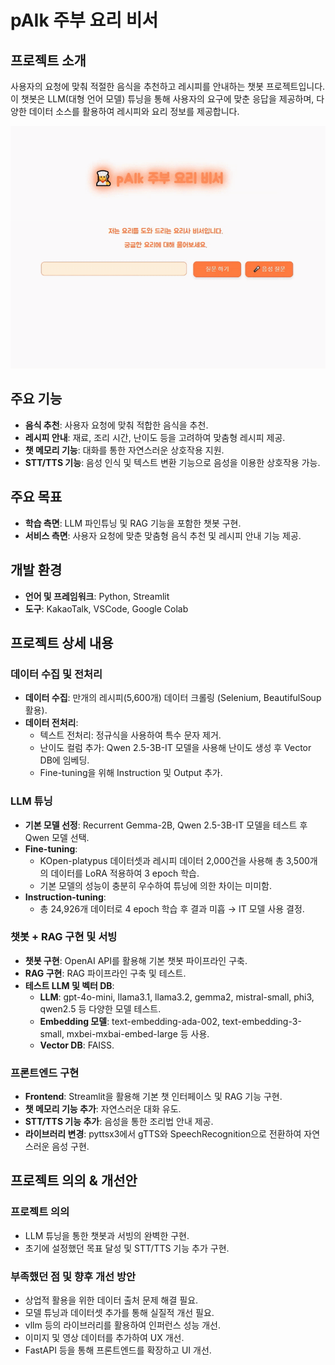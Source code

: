 # pAIk 주부 요리 비서

## 프로젝트 소개
사용자의 요청에 맞춰 적절한 음식을 추천하고 레시피를 안내하는 챗봇 프로젝트입니다. 이 챗봇은 LLM(대형 언어 모델) 튜닝을 통해 사용자의 요구에 맞춘 응답을 제공하며, 다양한 데이터 소스를 활용하여 레시피와 요리 정보를 제공합니다.

![recipe demo](img/recipe.gif)

<!-- <div style="display: flex; gap: 10px;">
   <img src="./images/recipe_2.JPG" width="350">
   <img src="./images/recipe_1.JPG" width="350">
   <img src="./images/recipe_3.JPG" width="300">
</div>  -->
  
## 주요 기능
- **음식 추천**: 사용자 요청에 맞춰 적합한 음식을 추천.
- **레시피 안내**: 재료, 조리 시간, 난이도 등을 고려하여 맞춤형 레시피 제공.
- **챗 메모리 기능**: 대화를 통한 자연스러운 상호작용 지원.
- **STT/TTS 기능**: 음성 인식 및 텍스트 변환 기능으로 음성을 이용한 상호작용 가능.
  
## 주요 목표
- **학습 측면**: LLM 파인튜닝 및 RAG 기능을 포함한 챗봇 구현.
- **서비스 측면**: 사용자 요청에 맞춘 맞춤형 음식 추천 및 레시피 안내 기능 제공.
  
## 개발 환경
- **언어 및 프레임워크**: Python, Streamlit
- **도구**: KakaoTalk, VSCode, Google Colab
  
## 프로젝트 상세 내용

### 데이터 수집 및 전처리
- **데이터 수집**: 만개의 레시피(5,600개) 데이터 크롤링 (Selenium, BeautifulSoup 활용).
- **데이터 전처리**:
  - 텍스트 전처리: 정규식을 사용하여 특수 문자 제거.
  - 난이도 컬럼 추가: Qwen 2.5-3B-IT 모델을 사용해 난이도 생성 후 Vector DB에 임베딩.
  - Fine-tuning을 위해 Instruction 및 Output 추가.
  
### LLM 튜닝
- **기본 모델 선정**: Recurrent Gemma-2B, Qwen 2.5-3B-IT 모델을 테스트 후 Qwen 모델 선택.
- **Fine-tuning**:
  - KOpen-platypus 데이터셋과 레시피 데이터 2,000건을 사용해 총 3,500개의 데이터를 LoRA 적용하여 3 epoch 학습.
  - 기본 모델의 성능이 충분히 우수하여 튜닝에 의한 차이는 미미함.
- **Instruction-tuning**:
  - 총 24,926개 데이터로 4 epoch 학습 후 결과 미흡 → IT 모델 사용 결정.
  
### 챗봇 + RAG 구현 및 서빙
- **챗봇 구현**: OpenAI API를 활용해 기본 챗봇 파이프라인 구축.
- **RAG 구현**: RAG 파이프라인 구축 및 테스트.
- **테스트 LLM 및 벡터 DB**:
  - **LLM**: gpt-4o-mini, llama3.1, llama3.2, gemma2, mistral-small, phi3, qwen2.5 등 다양한 모델 테스트.
  - **Embedding 모델**: text-embedding-ada-002, text-embedding-3-small, mxbei-mxbai-embed-large 등 사용.
  - **Vector DB**: FAISS.
  
### 프론트엔드 구현
- **Frontend**: Streamlit을 활용해 기본 챗 인터페이스 및 RAG 기능 구현.
- **챗 메모리 기능 추가**: 자연스러운 대화 유도.
- **STT/TTS 기능 추가**: 음성을 통한 조리법 안내 제공.
- **라이브러리 변경**: pyttsx3에서 gTTS와 SpeechRecognition으로 전환하여 자연스러운 음성 구현.
  
## 프로젝트 의의 & 개선안

### 프로젝트 의의
- LLM 튜닝을 통한 챗봇과 서빙의 완벽한 구현.
- 초기에 설정했던 목표 달성 및 STT/TTS 기능 추가 구현.

### 부족했던 점 및 향후 개선 방안
- 상업적 활용을 위한 데이터 출처 문제 해결 필요.
- 모델 튜닝과 데이터셋 추가를 통해 실질적 개선 필요.
- vllm 등의 라이브러리를 활용하여 인퍼런스 성능 개선.
- 이미지 및 영상 데이터를 추가하여 UX 개선.
- FastAPI 등을 통해 프론트엔드를 확장하고 UI 개선.

